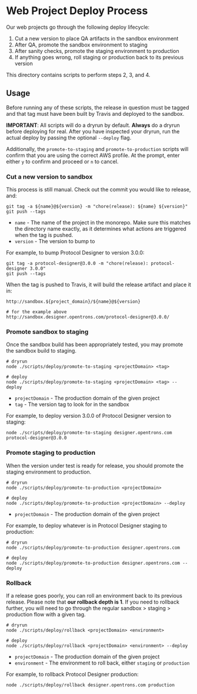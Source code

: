 # Web Project Deploy Process

Our web projects go through the following deploy lifecycle:

1. Cut a new version to place QA artifacts in the sandbox environment
2. After QA, promote the sandbox environment to staging
3. After sanity checks, promote the staging environment to production
4. If anything goes wrong, roll staging or production back to its previous version

This directory contains scripts to perform steps 2, 3, and 4.

## Usage

Before running any of these scripts, the release in question must be tagged and that tag must have been built by Travis and deployed to the sandbox.

**IMPORTANT**: All scripts will do a dryrun by default. **Always** do a dryrun before deploying for real. After you have inspected your dryrun, run the actual deploy by passing the optional `--deploy` flag.

Additionally, the `promote-to-staging` and `promote-to-production` scripts will confirm that you are using the correct AWS profile. At the prompt, enter either `y` to confirm and proceed or `n` to cancel.

### Cut a new version to sandbox

This process is still manual. Check out the commit you would like to release, and:

```shell
git tag -a ${name}@${version} -m "chore(release): ${name} ${version}"
git push --tags
```

- `name` - The name of the project in the monorepo. Make sure this matches the directory name exactly, as it determines what actions are triggered when the tag is pushed.
- `version` - The version to bump to

For example, to bump Protocol Designer to version 3.0.0:

```shell
git tag -a protocol-designer@3.0.0 -m "chore(release): protocol-designer 3.0.0"
git push --tags
```

When the tag is pushed to Travis, it will build the release artifact and place it in:

```shell
http://sandbox.${project_domain}/${name}@${version}

# for the example above
http://sandbox.designer.opentrons.com/protocol-designer@3.0.0/
```

### Promote sandbox to staging

Once the sandbox build has been appropriately tested, you may promote the sandbox build to staging.

```shell
# dryrun
node ./scripts/deploy/promote-to-staging <projectDomain> <tag>

# deploy
node ./scripts/deploy/promote-to-staging <projectDomain> <tag> --deploy
```

- `projectDomain` - The production domain of the given project
- `tag` - The version tag to look for in the sandbox

For example, to deploy version 3.0.0 of Protocol Designer version to staging:

```shell
node ./scripts/deploy/promote-to-staging designer.opentrons.com protocol-designer@3.0.0
```

### Promote staging to production

When the version under test is ready for release, you should promote the staging environment to production.

```shell
# dryrun
node ./scripts/deploy/promote-to-production <projectDomain>

# deploy
node ./scripts/deploy/promote-to-production <projectDomain> --deploy
```

- `projectDomain` - The production domain of the given project

For example, to deploy whatever is in Protocol Designer staging to production:

```shell
# dryrun
node ./scripts/deploy/promote-to-production designer.opentrons.com

# deploy
node ./scripts/deploy/promote-to-production designer.opentrons.com --deploy
```

### Rollback

If a release goes poorly, you can roll an environment back to its previous release. Please note that **our rollback depth is 1**. If you need to rollback further, you will need to go through the regular sandbox > staging > production flow with a given tag.

```shell
# dryrun
node ./scripts/deploy/rollback <projectDomain> <environment>

# deploy
node ./scripts/deploy/rollback <projectDomain> <environment> --deploy
```

- `projectDomain` - The production domain of the given project
- `environment` - The environment to roll back, either `staging` or `production`

For example, to rollback Protocol Designer production:

```shell
node ./scripts/deploy/rollback designer.opentrons.com production
```
